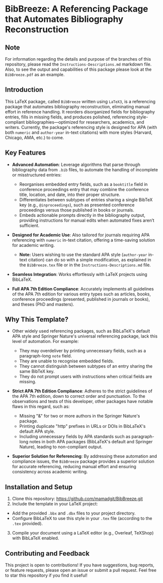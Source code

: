 # BibBreeze: A Referencing Package that Automates Bibliography Reconstruction

## Note
For information regarding the details and purpose of the branches of this repository, please read the `Instructions-Descriptions.md` markdown file. Also, to see the output and capabilities of this package please look at the `BibBreeze.pdf` as an example.

## Introduction
This LaTeX package, called `BibBreeze` written using `LaTeX3`, is a referencing package that automates bibliography reconstruction, eliminating manual effort in reference handling. It reorders disorganized fields for bibliography entries, fills in missing fields, and produces polished, referencing style-compliant bibliographies—optimized for researchers, academics, and writers. Currently, the package's referencing style is designed for APA (with both `numeric` and `author-year` in-text citations) with more styles (Harvard, Chicago, AMA, etc.) to come.
## Key Features

- **Advanced Automation**: Leverage algorithms that parse through bibliography data from `.bib` files, to automate the handling of incomplete or misstructured entries:
  - Reorganises embedded entry fields, such as a `booktitle` field in conference proceedings entry that may combine the conference title, location, and date, into their proper structure.
  - Differentiates between subtypes of entries sharing a single BibTeX key (e.g., `@inproceedings`), such as presented conference proceedings versus those published in books or journals.
  - Embeds actionable prompts directly in the bibliography output, providing instructions for manual edits when automated fixes aren’t sufficient.
- **Designed for Academic Use**: Also tailored for journals requiring APA referencing with `numeric` in-text citation, offering a time-saving solution for academic writing.
  - **Note:** Users wishing to use the standard APA style (`author-year` in-text citation) can do so with a simple modification, as explained in the `BibBreeze.tex` file or in the `Instructions-Descriptions.md` file.
- **Seamless Integration**: Works effortlessly with LaTeX projects using BibLaTeX.

- **Full APA 7th Edition Compliance**: Accurately implements all guidelines of the APA 7th edition for various entry types such as articles, books, conference proceedings (presented, published in journals or books), and theses (PhD and masters).
  
## Why This Template?
- Other widely used referencing packages, such as BibLaTeX's default APA style and Springer Nature's universal referencing package, lack this level of automation. For example:
  - They may overdeliver by printing unnecessary fields, such as a paragraph-long `note` field.
  - They are unable to recognise embedded fields.
  - They cannot distinguish between subtypes of an entry sharing the same BibTeX key.
  - They do not prompt users with instructions when critical fields are missing.
    
- **Strict APA 7th Edition Compliance**: Adheres to the strict guidelines of the APA 7th edition, down to correct order and punctuation. To the observations and tests of this developer, other packages have notable flaws in this regard, such as:
  - Missing "&" for two or more authors in the Springer Nature's package.
  - Printing duplicate "http" prefixes in URLs or DOIs in BibLaTeX's default APA style.
  - Including unnecessary fields by APA standards such as paragraph-long notes in both APA packages (BibLaTeX's default and Springer Nature), leading to non-compliant output.
- **Superior Solution for Referencing**: By addressing these automation and compliance issues, the `BibBreeze` package provides a superior solution for accurate referencing, reducing manual effort and ensuring consistency across academic writing.

## Installation and Setup
1. Clone this repository: https://github.com/mamadgit/BibBreeze.git
2. Include the template in your LaTeX project:
- Add the provided `.bbx` and `.dbx` files to your project directory.
- Configure BibLaTeX to use this style in your `.tex` file (according to the `.tex` provided).
3. Compile your document using a LaTeX editor (e.g., Overleaf, TeXShop) with BibLaTeX enabled.

## Contributing and Feedback
This project is open to contributions! If you have suggestions, bug reports, or feature requests, please open an issue or submit a pull request. Feel free to star this repository if you find it useful!
